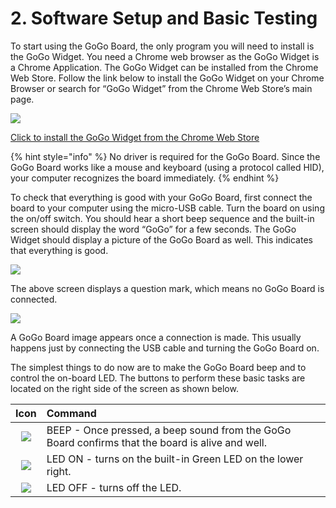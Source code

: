 # 2. Software Setup and Basic Testing

To start using the GoGo Board, the only program you will need to install is the GoGo Widget. You need a Chrome web browser as the GoGo Widget is a Chrome Application. The GoGo Widget can be installed from the Chrome Web Store. Follow the link below to install the GoGo Widget on your Chrome Browser or search for “GoGo Widget” from the Chrome Web Store’s main page.

[![](https://lh3.googleusercontent.com/9eEJ90mosH6R_LXYh5jNVyqh1zzyiXkOmM6vEeovnTOP3Sw_kamFYiTNHibqkgXh3TkXDJKNItBtAMaDQtwGLexWuKLugEoknBKnAXeizbu-lswaQIOCINkPNd-jAggg5AKpeQFH)](https://chrome.google.com/webstore/detail/gogo-widget/onipnjeomppihdnpnhkffennhafpbkcg)

[Click to install the GoGo Widget from the Chrome Web Store](https://chrome.google.com/webstore/detail/gogo-widget/onipnjeomppihdnpnhkffennhafpbkcg)

{% hint style="info" %}
No driver is required for the GoGo Board. Since the GoGo Board works like a mouse and keyboard \(using a protocol called HID\), your computer recognizes the board immediately.
{% endhint %}

To check that everything is good with your GoGo Board, first connect the board to your computer using the micro-USB cable. Turn the board on using the on/off switch. You should hear a short beep sequence and the built-in screen should display the word “GoGo” for a few seconds. The GoGo Widget should display a picture of the GoGo Board as well. This indicates that everything is good.

![](https://lh5.googleusercontent.com/szzE5WytiguqHDN6-DMTn_SQtPbfIzLblmifgCWWu_0FL_aP38MW6tN9GzZZL84yB5Ls2fH9XsY_7JNy4tg_8vcNiywvZGlOSp64u6d9EPFdKzBzExILVWGpiaDcgj5Q9e7sT51l)

The above screen displays a question mark, which means no GoGo Board is connected.

![](https://lh4.googleusercontent.com/Mxys-VQMLJqW6mBLcSebEakfLMHW002dg4DMhHJZ5xW_sSUbpOYpeFMp2caEWUuWPB6DkIQ-Npwx195sJOk_di0SAMXh6LhkTpureebBtgsZetDWBK6pKgxkWJuz-twfmKaIN6kJ)

A GoGo Board image appears once a connection is made. This usually happens just by connecting the USB cable and turning the GoGo Board on.

The simplest things to do now are to make the GoGo Board beep and to control the on-board LED. The buttons to perform these basic tasks are located on the right side of the screen as shown below.

| Icon | Command |
| :---: | :--- |
| ![](https://lh6.googleusercontent.com/8FmSql-_1P0nCO4_9UsIdHhhRCYYXJWJqCyNW9MDAlf9FP-O_CWxEcXb4jwxR-ZN8D-UYBRt6ctni1hKtgWknTraLmtia2gfR_IH2M1YgGHYS9Q3cMKjs7QfB-87TWTr5reEgzBy) | BEEP - Once pressed, a beep sound from the GoGo Board confirms that the board is alive and well. |
| ![](https://lh6.googleusercontent.com/zx-wsh643kjo_i74GhX90anuzRghTUiG4YliWFlQ4chAad4bb1oTft8o_7f79996N11caKmbwr1hvFZlNN2_1pogzxI0fXDV6iDO9eenUW1soUNuBTDJtLENi_-wc3VrPXnef1mw) | LED ON - turns on the built-in Green LED on the lower right. |
| ![](https://lh6.googleusercontent.com/DfOtLAzvJho0LlYCKXhKqi7t2fcuD4ub9oTqDhQ2Lk5E4Y5ZA5esTOYFV20m1kUhNmyHbsnv10jFdVF219GGJOMMbr4Y-ZuzkvHzBqAFMGQKknZN8Vb4yxWvyilf-flS8UmjTxpq) | LED OFF - turns off the LED. |

